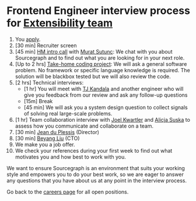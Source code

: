 # Frontend Engineer interview process for [Extensibility team](../orgs/cloud/extensibility/index.md)

1. You [apply](https://boards.greenhouse.io/sourcegraph91).
1. [30 min] Recruiter screen
1. [45 min] [HM intro call](./hm_intro_call.md) with [Murat Sutunc](../../company/team/index.md#murat-sutunc-he-him): We chat with you about Sourcegraph and to find out what you are looking for in your next role.
1. [Up to 2 hrs] [Take-home coding project](./software-engineer-coding-exercise.md): We will ask a general software problem. No framework or specific language knowledge is required. The solution will be blackbox tested but we will also review the code.
1. [2 hrs] Technical interviews:
   - [1 hr] You will meet with [TJ Kandala](../../company/team/index.md#tharuntej-kandala-he-him) and another engineer who will give you feedback from our review and ask any follow-up questions
   - [15m] Break
   - [45 min] We will ask you a system design question to collect signals of solving real large-scale problems.
1. [1 hr] Team collaboration interview with [Joel Kwartler](../../company/team/index.md#joel-kwartler-he-him) and [Alicja Suska](../../company/team/index.md#alicja-suska-she-her) to assess how you communicate and collaborate on a team.
1. [30 min] [Jean du Plessis](../../company/team/index.md#jean-du-plessis-he-him) (Director)
1. [30 min] [Beyang Liu](../../company/team/index.md#beyang-liu) (CTO)
1. We make you a job offer.
1. We check your references during your first week to find out what motivates you and how best to work with you.

We want to ensure Sourcegraph is an environment that suits your working style and empowers you to do your best work, so we are eager to answer any questions that you have about us at any point in the interview process.

Go back to the [careers page](https://boards.greenhouse.io/sourcegraph91) for all open positions.
